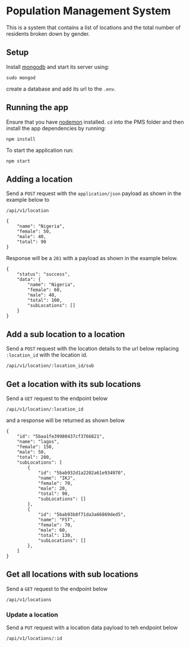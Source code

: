 # Population Management System

This is a system that contains a list of locations and the total 
number of residents broken down by gender.


## Setup
Install [mongodb]() and start its server using:

```angular2html
sudo mongod
```

create a database and add its url to the `.env`.

## Running the app

Ensure that you have [nodemon](https://nodemon.io/) installed. `cd` into the PMS folder and then install 
the app dependencies by running:

```angular2html
npm install
``` 

To start the application run:

```angular2html
npm start
```

## Adding a location

Send a `POST` request with the `application/json` payload as shown in the example below to 
```angular2html
/api/v1/location
```

```angular2html
{
	"name": "Nigeria",
	"female": 50,
	"male": 40,
	"total": 90
}
```

Response will be a `201` with a payload as shown in the 
example below.

```angular2html
{
    "status": "success",
    "data": {
        "name": "Nigeria",
        "female": 60,
        "male": 40,
        "total": 100,
        "subLocations": []
    }
}
```

## Add a sub location to a location

Send a `POST` request with the location details to the url below replacing `:location_id`
with the location id.

```angular2html
/api/v1/location/:location_id/sub
```

## Get a location with its sub locations
Send a `GET` request to the endpoint below

```angular2html
/api/v1/location/:location_id
```
and a response will be returned as shown below

```angular2html
{
    "id": "5baa1fe39980437cf3766821",
    "name": "lagos",
    "female": 150,
    "male": 50,
    "total": 200,
    "subLocations": [
        {
            "id": "5bab932d1a2202a61e934970",
            "name": "IKJ",
            "female": 70,
            "male": 20,
            "total": 90,
            "subLocations": []
        },
        {
            "id": "5bab93b8f71da3a66869ded5",
            "name": "FST",
            "female": 70,
            "male": 60,
            "total": 130,
            "subLocations": []
        },
    ]
}    
```

## Get all locations with sub locations

Send a `GET` request to the endpoint below

```angular2html
/api/v1/locations
```

### Update a location
Send a `PUT` request with a location data payload to teh endpoint below

```angular2html
/api/v1/locations/:id
```


